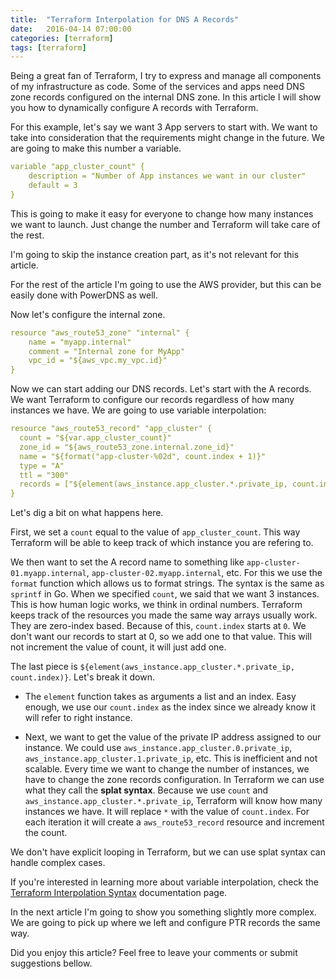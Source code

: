 ```yaml
---
title:  "Terraform Interpolation for DNS A Records"
date:   2016-04-14 07:00:00
categories: [terraform]
tags: [terraform]
---
```


Being a great fan of Terraform, I try to express and manage all components of my infrastructure as code. Some of the services and apps need DNS zone records configured on the internal DNS zone. In this article I will show you how to dynamically configure A records with Terraform.

For this example, let's say we want 3 App servers to start with. We want to take into consideration that the requirements might change in the future. We are going to make this number a variable.

```yaml
variable "app_cluster_count" {
    description = "Number of App instances we want in our cluster"
    default = 3
}
```

This is going to make it easy for everyone to change how many instances we want to launch. Just change the number and Terraform will take care of the rest.

I'm going to skip the instance creation part, as it's not relevant for this article.

For the rest of the article I'm going to use the AWS provider, but this can be easily done with PowerDNS as well.

Now let's configure the internal zone.

```yaml
resource "aws_route53_zone" "internal" {
    name = "myapp.internal"
    comment = "Internal zone for MyApp"
    vpc_id = "${aws_vpc.my_vpc.id}"
}
```

Now we can start adding our DNS records. Let's start with the A records. We want Terraform to configure our records regardless of how many instances we have. We are going to use variable interpolation:

```yaml
resource "aws_route53_record" "app_cluster" {
  count = "${var.app_cluster_count}"
  zone_id = "${aws_route53_zone.internal.zone_id}"
  name = "${format("app-cluster-%02d", count.index + 1)}"
  type = "A"
  ttl = "300"
  records = ["${element(aws_instance.app_cluster.*.private_ip, count.index)}"]
}
```

Let's dig a bit on what happens here.

First, we set a `count` equal to the value of `app_cluster_count`. This way Terraform will be able to keep track of which instance you are refering to.

We then want to set the A record name to something like `app-cluster-01.myapp.internal`, `app-cluster-02.myapp.internal`, etc. For this we use the `format` function which allows us to format strings. The syntax is the same as `sprintf` in Go. When we specified `count`, we said that we want 3 instances. This is how human logic works, we think in ordinal numbers. Terraform keeps track of the resources you made the same way arrays usually work. They are zero-index based. Because of this, `count.index` starts at `0`. We don't want our records to start at 0, so we add one to that value. This will not increment the value of count, it will just add one.

The last piece is `${element(aws_instance.app_cluster.*.private_ip, count.index)}`. Let's break it down.

* The `element` function takes as arguments a list and an index. Easy enough, we use our `count.index` as the index since we already know it will refer to right instance.

* Next, we want to get the value of the private IP address assigned to our instance. We could use `aws_instance.app_cluster.0.private_ip`, `aws_instance.app_cluster.1.private_ip`, etc. This is inefficient and not scalable. Every time we want to change the number of instances, we have to change the zone records configuration. In Terraform we can use what they call the **splat syntax**. Because we use `count` and `aws_instance.app_cluster.*.private_ip`, Terraform will know how many instances we have. It will replace `*` with the value of `count.index`. For each iteration it will create a `aws_route53_record` resource and increment the count.

We don't have explicit looping in Terraform, but we can use splat syntax can handle complex cases.

If you're interested in learning more about variable interpolation, check the [Terraform Interpolation Syntax][tf-interpolation] documentation page.

In the next article I'm going to show you something slightly more complex. We are going to pick up where we left and configure PTR records the same way.

Did you enjoy this article? Feel free to leave your comments or submit suggestions bellow.

[tf-interpolation]: https://www.terraform.io/docs/configuration/interpolation.html
